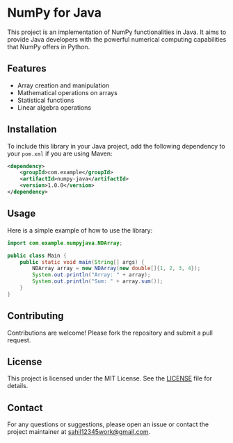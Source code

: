 # NumPy for Java

This project is an implementation of NumPy functionalities in Java. It aims to provide Java developers with the powerful numerical computing capabilities that NumPy offers in Python.

## Features

- Array creation and manipulation
- Mathematical operations on arrays
- Statistical functions
- Linear algebra operations

## Installation

To include this library in your Java project, add the following dependency to your `pom.xml` if you are using Maven:

```xml
<dependency>
    <groupId>com.example</groupId>
    <artifactId>numpy-java</artifactId>
    <version>1.0.0</version>
</dependency>
```

## Usage

Here is a simple example of how to use the library:

```java
import com.example.numpyjava.NDArray;

public class Main {
    public static void main(String[] args) {
        NDArray array = new NDArray(new double[]{1, 2, 3, 4});
        System.out.println("Array: " + array);
        System.out.println("Sum: " + array.sum());
    }
}
```

## Contributing

Contributions are welcome! Please fork the repository and submit a pull request.

## License

This project is licensed under the MIT License. See the [LICENSE](LICENSE) file for details.

## Contact

For any questions or suggestions, please open an issue or contact the project maintainer at [sahil12345work@gmail.com](sahil12345work@gmail.com).
